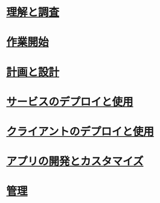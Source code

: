 # [理解と調査](/rights-management/understand-explore/azure-rights-management)
# [作業開始](/rights-management/get-started/requirements-azure-rms)
# [計画と設計](/rights-management/plan-design/deployment-roadmap)
# [サービスのデプロイと使用](/rights-management/deploy-use/activate-service)
# [クライアントのデプロイと使用](/rights-management/rms-client/use-client)
# [アプリの開発とカスタマイズ](/rights-management/develop/developers-guide)
# [管理](/rights-management/administer/administer-powershell)


<!--HONumber=Jun16_HO4-->


